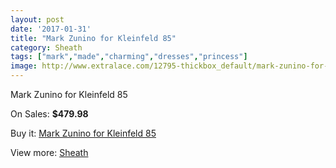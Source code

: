 ```yaml
---
layout: post
date: '2017-01-31'
title: "Mark Zunino for Kleinfeld 85"
category: Sheath
tags: ["mark","made","charming","dresses","princess"]
image: http://www.extralace.com/12795-thickbox_default/mark-zunino-for-kleinfeld-85.jpg
---
```

Mark Zunino for Kleinfeld 85

On Sales: **$479.98**
<a href="https://www.extralace.com/sheath/6017-mark-zunino-for-kleinfeld-85.html"><amp-img layout="responsive" width="600" height="600" src="//www.extralace.com/12795-thickbox_default/mark-zunino-for-kleinfeld-85.jpg" alt="Mark Zunino for Kleinfeld 85 0" /></a>

Buy it: [Mark Zunino for Kleinfeld 85](https://www.extralace.com/sheath/6017-mark-zunino-for-kleinfeld-85.html "Mark Zunino for Kleinfeld 85")

View more: [Sheath](https://www.extralace.com/7-sheath "Sheath")